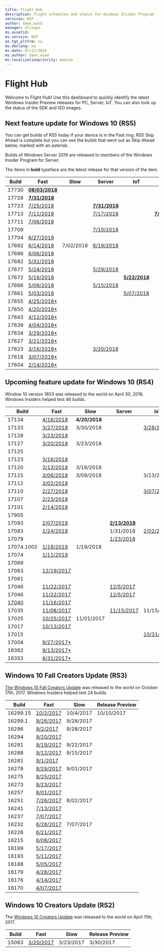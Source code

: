 ```yaml
---
title: Flight Hub
description: Flight schedules and status for Windows Insider Program
services: WIP
author: dawn.wood
manager: elizapo
ms.assetid: 
ms.service: WIP
ms.tgt_pltfrm: na
ms.devlang: na
ms.date: 07/11/2018
ms.author: dawn.wood
ms.localizationpriority: medium
---
```


# Flight Hub

Welcome to Flight Hub! Use this dashboard to quickly identify the latest Windows Insider Preview releases for PC, Server, IoT. You can also look up the status of the SDK and ISO images. 

## Next feature update for Windows 10 (RS5)
You can get builds of RS5 today if your device is in the Fast ring. RS5 Skip Ahead is complete but you can see the builds that went out as Skip Ahead below, marked with an asterisk.  

Builds of Windows Server 2019 are released to members of the Windows Insider Program for Server. 

The items in <b>bold</b> typeface are the latest release for that version of the item. 


| Build | Fast | Slow | Server | IoT | ISO | SDK |
|-------|------|------|--------|-----|-----|-----|
|17730|[<b>08/03/2018</b>](https://blogs.windows.com/windowsexperience/2018/08/03/announcing-windows-10-insider-preview-build-17730/)
|17728|[<b>7/31/2018</b>](https://aka.ms/gul-dukat)
|17723|[7/25/2018](https://aka.ms/for-kevin)||[<b>7/31/2018</b>](https://blogs.windows.com/windowsexperience/2018/07/31/announcing-windows-server-2019-insider-preview-build-17723)|||[<b>7/31/2018</b>](https://blogs.windows.com/buildingapps/2018/07/31/windows-10-sdk-preview-build-17723-available-now/)
|17713|[7/11/2018](https://blogs.windows.com/windowsexperience/2018/07/11/announcing-windows-10-insider-preview-build-17713)||[7/17/2018](https://blogs.windows.com/windowsexperience/2018/07/17/announcing-windows-server-2019-insider-preview-build-17713/)||[<b>7/31/2018</b>](https://www.microsoft.com/en-us/software-download/windowsinsiderpreviewadvanced)|[7/17/2018](https://blogs.windows.com/buildingapps/2018/07/17/windows-10-sdk-preview-build-17713-available-now/)|
|17711 |[7/06/2018](https://blogs.windows.com/windowsexperience/2018/07/06/announcing-windows-10-insider-preview-build-17711)||||||
| 17709|||[7/10/2018](https://blogs.windows.com/windowsexperience/2018/07/10/announcing-windows-server-2019-insider-preview-build-17709/#b6poiiddhTvuBjzy.97)|||[7/10/2018](https://blogs.windows.com/buildingapps/2018/07/10/windows-10-sdk-preview-build-17709-available-now/)|
| 17704 | [6/27/2018](https://aka.ms/jasons-build)|||||[7/03/2018](https://blogs.windows.com/buildingapps/2018/07/03/windows-10-sdk-preview-build-17704-available-now/)|
| 17692 | [6/14/2018](https://aka.ms/e3-was-fun)|7/02/2018|[6/19/2018](https://aka.ms/wipserver17692)|||[6/19/2018](https://blogs.windows.com/buildingapps/2018/06/19/windows-10-sdk-preview-build-17692-available-now/)
| 17686 | [6/06/2018](https://aka.ms/jumanji)|||||[6/12/2018](https://blogs.windows.com/buildingapps/2018/06/12/windows-10-sdk-preview-build-17686-available-now/)
| 17682 | [5/31/2018](https://aka.ms/hulkbuster)|||||[6/05/2018](https://blogs.windows.com/buildingapps/2018/06/05/windows-10-sdk-preview-build-17682-available-now/)
| 17677 | [5/24/2018](https://aka.ms/we-are-groot) | | [5/29/2018](https://aka.ms/wipserver17677)| | | [5/29/2018](https://blogs.windows.com/buildingapps/2018/05/29/windows-10-sdk-preview-build-17677-available-now/)
| 17672 | [5/16/2018](https://blogs.windows.com/windowsexperience/2018/05/16/announcing-windows-10-insider-preview-build-17672/) | | |[<b>5/22/2018</b>](https://docs.microsoft.com/en-us/windows/iot-core/release-notes/insider/17662) | | [5/22/2018](https://blogs.windows.com/buildingapps/2018/05/22/windows-10-sdk-preview-build-17672-available-now/)
| 17666 | [5/09/2018](https://blogs.windows.com/windowsexperience/2018/05/09/announcing-windows-10-insider-preview-build-17666/)| | [5/15/2018](https://blogs.windows.com/windowsexperience/2018/05/15/announcing-windows-server-2019-insider-preview-build-17666/) | | | [5/15/2018](https://blogs.windows.com/buildingapps/2018/05/15/windows-10-sdk-preview-build-17666-now-available/)
| 17661 | [5/03/2018](https://blogs.windows.com/windowsexperience/2018/05/03/announcing-windows-10-insider-preview-build-17661/)| | | [5/07/2018](https://docs.microsoft.com/en-us/windows/iot-core/release-notes/insider/17661) | |[5/08/2018](https://blogs.windows.com/buildingapps/2018/05/08/windows-10-sdk-preview-build-17661-now-available/)
| 17655 | [4/25/2018*](https://blogs.windows.com/windowsexperience/2018/04/25/announcing-windows-10-insider-preview-build-17655-for-skip-ahead/)
| 17650 | [4/20/2018*](https://blogs.windows.com/windowsexperience/2018/04/19/announcing-windows-10-insider-preview-build-17650-for-skip-ahead/) | 
| 17643 | [4/12/2018*](https://blogs.windows.com/windowsexperience/2018/04/12/announcing-windows-10-insider-preview-build-17643-for-skip-ahead/)
| 17639| [4/04/2018*](https://blogs.windows.com/windowsexperience/2018/04/04/announcing-windows-10-insider-preview-build-17639-for-skip-ahead/)
| 17634| [3/29/2018*](https://blogs.windows.com/windowsexperience/2018/03/29/announcing-windows-10-insider-preview-build-17634-for-skip-ahead/) |
| 17627 | [3/21/2018*](https://blogs.windows.com/windowsexperience/2018/03/21/announcing-windows-10-insider-preview-build-17627-for-skip-ahead/) | 
| 17623 | [3/16/2018*](https://blogs.windows.com/windowsexperience/2018/03/16/announcing-windows-10-insider-preview-build-17623-for-skip-ahead/) | | [3/20/2018](https://blogs.windows.com/windowsexperience/2018/03/20/announcing-windows-server-vnext-ltsc-build-17623/) | 
| 17618 | [3/07/2018*](https://blogs.windows.com/windowsexperience/2018/03/07/announcing-windows-10-insider-preview-build-17618-skip-ahead/) | 
| 17604 | [2/14/2018*](https://blogs.windows.com/windowsexperience/2018/02/14/announcing-windows-10-insider-preview-build-17101-fast-build-17604-skip-ahead/) | 

## Upcoming feature update for Windows 10 (RS4)
Window 10 version 1803 was released to the world on April 30, 2018. Windows Insiders helped test 46 builds.  

| Build | Fast | Slow | Server | IoT | ISO | SDK | 
|-------|------|------|--------|-----|-----|-----|
| 17134 | [4/16/2018](https://blogs.windows.com/windowsexperience/2018/04/16/announcing-windows-10-insider-preview-build-17134-for-fast/)| <b>4/20/2018</b> |
| 17133 |[3/27/2018](https://blogs.windows.com/windowsexperience/2018/03/27/announcing-windows-10-insider-preview-build-17133-for-fast/) | 3/30/2018| |[3/28/2018](https://social.msdn.microsoft.com/Forums/en-US/4587bb75-0143-4bac-9af0-8fea437dbfba/new-flight-17133-released-for-insiders?forum=WindowsIoT) |
| 17128 | [3/23/2018](https://blogs.windows.com/windowsexperience/2018/03/23/announcing-windows-10-insider-preview-build-17128-for-fast/)|
| 17127| [3/20/2018](https://blogs.windows.com/windowsexperience/2018/03/20/announcing-windows-10-insider-preview-build-17127-for-fast/) |3/23/2018 | | | [3/27/2018](https://www.microsoft.com/en-us/software-download/windowsinsiderpreviewadvanced) |
| 17125 | | | | | | [3/27/2018](https://www.microsoft.com/en-us/software-download/windowsinsiderpreviewSDK) |
| 17123 | [3/16/2018](https://blogs.windows.com/windowsexperience/2018/03/16/announcing-windows-10-insider-preview-build-17123-for-fast/) |
| 17120| [3/13/2018](https://blogs.windows.com/windowsexperience/2018/03/13/announcing-windows-10-insider-preview-build-17120-for-fast/) | 3/16/2018 | | | | [3/20/2018](https://blogs.windows.com/buildingapps/2018/03/20/windows-10-sdk-preview-build-17120-now-available/) |
| 17115 | [3/06/2018](https://blogs.windows.com/windowsexperience/2018/03/06/announcing-windows-10-insider-preview-build-17115-fast/) | 3/09/2018 | | 3/13/2018 | [3/13/2018](https://www.microsoft.com/en-us/software-download/windowsinsiderpreviewadvanced) | [3/13/2018](https://blogs.windows.com/buildingapps/2018/03/13/windows-10-sdk-preview-build-17115-now-available/) |
| 17112 | [3/02/2018](https://blogs.windows.com/windowsexperience/2018/03/02/announcing-windows-10-insider-preview-build-17112-fast/)| 
| 17110 | [2/27/2018](https://blogs.windows.com/windowsexperience/2018/02/27/announcing-windows-10-insider-preview-build-17110-fast/) | | | [3/07/2018](https://docs.microsoft.com/en-us/windows/iot-core/release-notes/insider/17110) | | [3/07/2018](https://blogs.windows.com/buildingapps/2018/03/07/windows-10-sdk-preview-build-17110-now-available/) |
| 17107 | [2/23/2018](https://blogs.windows.com/windowsexperience/2018/02/23/announcing-windows-10-insider-preview-build-17107-fast-ring/) |
| 17101 | [2/14/2018](https://blogs.windows.com/windowsexperience/2018/02/14/announcing-windows-10-insider-preview-build-17101-fast-build-17604-skip-ahead/) |
| 17905 | | | | | |[2/13/2018](https://blogs.windows.com/buildingapps/2018/02/13/windows-10-sdk-preview-build-17095-now-available/) |
| 17093 | [2/07/2018](https://blogs.windows.com/windowsexperience/2018/02/07/announcing-windows-10-insider-preview-build-17093-pc/) | |[<b>2/13/2018</b>](https://blogs.windows.com/windowsexperience/2018/02/13/announcing-windows-server-insider-preview-build-17093-project-honolulu-technical-preview-1802/) | 
| 17083| [1/24/2018](https://blogs.windows.com/windowsexperience/2018/01/24/announcing-windows-10-insider-preview-build-17083-for-pc/) | | 1/31/2018| [2/02/2018](https://docs.microsoft.com/en-us/windows/iot-core/release-notes/insider/17083) | | [<b>1/31/2018</b>](https://www.microsoft.com/en-us/software-download/windowsinsiderpreviewSDK)|
| 17079 | | | [1/23/2018](https://blogs.windows.com/windowsexperience/2018/01/23/announcing-windows-server-insider-preview-build-17079/)|
| 17074.1002 | [1/18/2018](https://blogs.windows.com/windowsexperience/2018/01/11/announcing-windows-10-insider-preview-build-17074-pc/#s32iZObXeU224sD5.97) | 1/19/2018 | 
| 17074 | [1/11/2018](https://blogs.windows.com/windowsexperience/2018/01/11/announcing-windows-10-insider-preview-build-17074-pc/#s32iZObXeU224sD5.97) |
| 17069 | | | | | |[1/16/2018](https://www.microsoft.com/en-us/software-download/windowsinsiderpreviewSDK) |
| 17063 |[12/19/2017](https://blogs.windows.com/windowsexperience/2017/12/19/announcing-windows-10-insider-preview-build-17063-pc/)|
| 17061 | | | | | | [12/19/2017](https://blogs.windows.com/windowsexperience/2017/12/19/announcing-windows-10-insider-preview-build-17063-pc/) |
| 17046 | [11/22/2017](https://blogs.windows.com/windowsexperience/2017/11/22/announcing-windows-10-insider-preview-build-17046-pc/)| |[12/5/2017](https://blogs.windows.com/windowsexperience/2017/12/05/announcing-windows-server-insider-preview-build-17046/) | | | [12/01/2017](https://blogs.windows.com/buildingapps/2017/12/01/windows-10-sdk-preview-build-17046-now-available/)|
| 17046 | [11/22/2017](https://blogs.windows.com/windowsexperience/2017/11/22/announcing-windows-10-insider-preview-build-17046-pc/)| |[12/5/2017](https://blogs.windows.com/windowsexperience/2017/12/05/announcing-windows-server-insider-preview-build-17046/) | | | [12/01/2017](https://blogs.windows.com/buildingapps/2017/12/01/windows-10-sdk-preview-build-17046-now-available/)|
| [17040]() | [11/16/2017](https://blogs.windows.com/windowsexperience/2017/11/16/announcing-windows-10-insider-preview-build-17040-pc/)| | | | | [11/21/2017](https://blogs.windows.com/buildingapps/2017/11/21/windows-10-sdk-preview-build-17040-now-available/)|
| 17035| [11/08/2017](https://blogs.windows.com/windowsexperience/2017/11/08/announcing-windows-10-insider-preview-build-17035-pc/)| | [11/15/2017](https://blogs.windows.com/windowsexperience/2017/11/15/announcing-windows-server-insider-preview-build-17035/)| 11/15/2017| | [11/15/2017](https://blogs.windows.com/buildingapps/2017/11/15/windows-10-sdk-preview-build-17035-now-available/)|
| 17025 | [10/25/2017](https://blogs.windows.com/windowsexperience/2017/10/25/announcing-windows-10-insider-preview-build-17025-pc/)| 11/01/2017| | |11/15/2017 | [11/1/2017](https://blogs.windows.com/buildingapps/2017/11/01/windows-10-sdk-preview-build-17025/)|
| 17017 | [10/13/2017](https://blogs.windows.com/windowsexperience/2017/10/13/announcing-windows-10-insider-preview-build-17017-pc/)|
| 17015 | | | | [10/31/2017](https://docs.microsoft.com/en-us/windows/iot-core/release-notes/insider/17015)
| 17004|[9/27/2017*](https://blogs.windows.com/windowsexperience/2017/09/27/announcing-windows-10-insider-preview-build-17004-pc-skip-ahead/) |
| 16362|[9/13/2017*](https://blogs.windows.com/windowsexperience/2017/09/13/announcing-windows-10-insider-preview-build-16362-pc-skip-ahead/) |
| 16353|[8/31/2017*](https://blogs.windows.com/windowsexperience/2017/08/31/announcing-windows-10-insider-preview-build-16353-pc-skip-ahead/) |


## Windows 10 Fall Creators Update (RS3)
[The Windows 10 Fall Creators Update](https://blogs.windows.com/windowsexperience/2017/10/17/windows-10-fall-creators-update-and-mixed-reality-headsets-available-today-announcing-surface-book-2/) was released to the world on October 17th, 2017. Windows Insiders helped test 24 builds.


| Build | Fast | Slow | Release Preview |
|-------|------|------|-----------------|
| 16299.15 | [10/2/2017](https://blogs.windows.com/windowsexperience/2017/09/26/announcing-windows-10-insider-preview-build-16299-pc/) | 10/4/2017 | 10/10/2017 |
| 16299.1 | [9/26/2017](https://blogs.windows.com/windowsexperience/2017/09/26/announcing-windows-10-insider-preview-build-16299-pc/) | 9/28/2017 |
| 16296 | [9/2/2017]() | 9/28/2017 |
| 16294 | [9/20/2017](https://blogs.windows.com/windowsexperience/2017/09/20/announcing-windows-10-insider-preview-build-16294-pc/) | |
| 16291 | [9/19/2017](https://blogs.windows.com/windowsexperience/2017/09/19/announcing-windows-10-insider-preview-build-16291-pc/) | 9/22/2017 |
| 16288 | [9/12/2017](https://blogs.windows.com/windowsexperience/2017/09/12/announcing-windows-10-insider-preview-build-16288-pc-build-15250-mobile/) | 9/15/2017 |
| 16281 | [9/1/2017 ](https://blogs.windows.com/windowsexperience/2017/09/01/announcing-windows-10-insider-preview-build-16281-pc/) |
| 16278 | [8/29/2017](https://blogs.windows.com/windowsexperience/2017/08/29/announcing-windows-10-insider-preview-build-16278-pc/) | 9/01/2017 |
| 16275 | [8/25/2017](https://blogs.windows.com/windowsexperience/2017/08/25/announcing-windows-10-insider-preview-build-16275-pc-build-15245-mobile/) |
| 16273 | [8/23/2017](https://blogs.windows.com/windowsexperience/2017/08/23/announcing-windows-10-insider-preview-build-16273-pc/) |
| 16257 | [8/01/2017](https://blogs.windows.com/windowsexperience/2017/08/02/announcing-windows-10-insider-preview-build-16257-pc-build-15237-mobile/) |
| 16251 | [7/26/2017](https://blogs.windows.com/windowsexperience/2017/07/26/announcing-windows-10-insider-preview-build-16251-pc-build-15235-mobile/) | 8/02/2017 |
| 16241 | [7/13/2017](https://blogs.windows.com/windowsexperience/2017/07/13/announcing-windows-10-insider-preview-build-16241-pc-build-15230-mobile/) |
| 16237 | [7/07/2017](https://blogs.windows.com/windowsexperience/2017/07/07/announcing-windows-10-insider-preview-build-16237-pc/) |
| 16232 | [6/28/2017](https://blogs.windows.com/windowsexperience/2017/06/28/announcing-windows-10-insider-preview-build-16232-pc-build-15228-mobile/) | 7/07/2017 |
| 16226 | [6/21/2017](https://blogs.windows.com/windowsexperience/2017/06/21/announcing-windows-10-insider-preview-build-16226-pc/) |
| 16215 | [6/08/2017](https://blogs.windows.com/windowsexperience/2017/06/08/announcing-windows-10-insider-preview-build-16215-pc-build-15222-mobile/) |
| 16199 | [5/17/2017](https://blogs.windows.com/windowsexperience/2017/05/17/announcing-windows-10-insider-preview-build-16199-pc-build-15215-mobile/)
| 16193 |[5/11/2017](https://blogs.windows.com/windowsexperience/2017/05/11/announcing-windows-10-insider-preview-build-16193-pc-build-15213-mobile/) |
| 16188 | [5/05/2017](https://blogs.windows.com/windowsexperience/2017/05/04/announcing-windows-10-insider-preview-build-16188-pc-build-15210-mobile/) |
| 16179 | [4/28/2017](https://blogs.windows.com/windowsexperience/2017/04/19/announcing-windows-10-insider-preview-build-16179-pc-build-15205-mobile/) |
| 16176 | [4/14/2017](https://blogs.windows.com/windowsexperience/2017/04/14/announcing-windows-10-insider-preview-build-16176-pc-build-15204-mobile/) |
| 16170 | [4/07/2017](https://blogs.windows.com/windowsexperience/2017/04/07/announcing-windows-10-insider-preview-build-16170-pc/) |

## Windows 10 Creators Update (RS2)
The [Windows 10 Creators Update](https://blogs.windows.com/windowsexperience/2017/04/11/whats-new-in-the-windows-10-creators-update/) was released to the world on April 11th, 2017. 

| Build | Fast | Slow | Release Preview |
|-------|------|------|-----------------|
| 15063 | [3/20/2017](https://blogs.windows.com/windowsexperience/2017/03/20/announcing-windows-10-insider-preview-build-15063-pc-mobile/) | 3/23/2017 | 3/30/2017 |  
